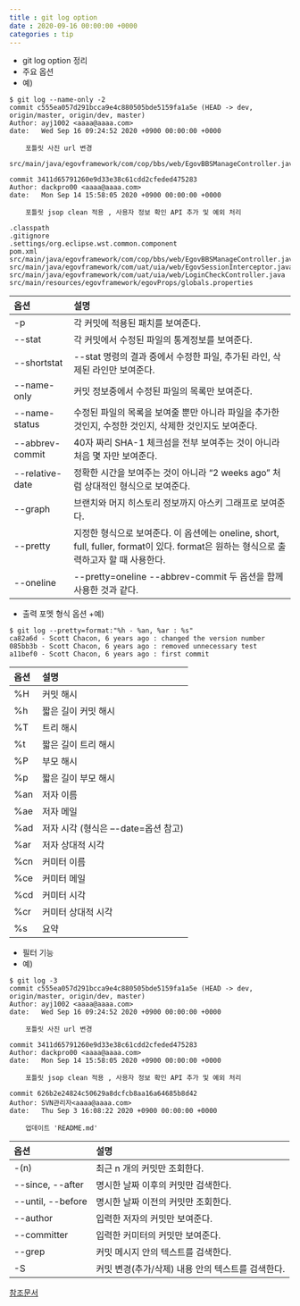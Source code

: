 ```yaml
---
title : git log option
date : 2020-09-16 00:00:00 +0000
categories : tip
---
```

+ git log option 정리
+ 주요 옵션
+ 예)

```
$ git log --name-only -2
commit c555ea057d291bcca9e4c880505bde5159fa1a5e (HEAD -> dev, origin/master, origin/dev, master)
Author: ayj1002 <aaaa@aaaa.com>
date:   Wed Sep 16 09:24:52 2020 +0900 00:00:00 +0000

    포틀릿 사진 url 변경

src/main/java/egovframework/com/cop/bbs/web/EgovBBSManageController.java

commit 3411d65791260e9d33e38c61cdd2cfeded475283
Author: dackpro00 <aaaa@aaaa.com>
date:   Mon Sep 14 15:58:05 2020 +0900 00:00:00 +0000

    포틀릿 jsop clean 적용 , 사용자 정보 확인 API 추가 및 예외 처리

.classpath
.gitignore
.settings/org.eclipse.wst.common.component
pom.xml
src/main/java/egovframework/com/cop/bbs/web/EgovBBSManageController.java
src/main/java/egovframework/com/uat/uia/web/EgovSessionInterceptor.java
src/main/java/egovframework/com/uat/uia/web/LoginCheckController.java
src/main/resources/egovframework/egovProps/globals.properties
```

|옵션|설명|
|:----|:-----|
|-p | 각 커밋에 적용된 패치를 보여준다.|
|--stat | 각 커밋에서 수정된 파일의 통계정보를 보여준다.|
|--shortstat | --stat 명령의 결과 중에서 수정한 파일, 추가된 라인, 삭제된 라인만 보여준다.|
|--name-only | 커밋 정보중에서 수정된 파일의 목록만 보여준다.|
|--name-status | 수정된 파일의 목록을 보여줄 뿐만 아니라 파일을 추가한 것인지, 수정한 것인지, 삭제한 것인지도 보여준다.|
|--abbrev-commit | 40자 짜리 SHA-1 체크섬을 전부 보여주는 것이 아니라 처음 몇 자만 보여준다.|
|--relative-date | 정확한 시간을 보여주는 것이 아니라 “2 weeks ago” 처럼 상대적인 형식으로 보여준다.| 00:00:00 +0000
|--graph | 브랜치와 머지 히스토리 정보까지 아스키 그래프로 보여준다.|
|--pretty | 지정한 형식으로 보여준다. 이 옵션에는 oneline, short, full, fuller, format이 있다. format은 원하는 형식으로 출력하고자 할 때 사용한다.|
|--oneline | --pretty=oneline --abbrev-commit 두 옵션을 함께 사용한 것과 같다.|

+ 출력 포멧 형식 옵션
+예)

```
$ git log --pretty=format:"%h - %an, %ar : %s"
ca82a6d - Scott Chacon, 6 years ago : changed the version number
085bb3b - Scott Chacon, 6 years ago : removed unnecessary test
a11bef0 - Scott Chacon, 6 years ago : first commit
```

|옵션|설명|
|:--|:--|
|%H | 커밋 해시|
|%h | 짧은 길이 커밋 해시|
|%T | 트리 해시|
|%t | 짧은 길이 트리 해시|
|%P | 부모 해시|
|%p | 짧은 길이 부모 해시|
|%an | 저자 이름|
|%ae | 저자 메일|
|%ad | 저자 시각 (형식은 –-date=옵션 참고)| 00:00:00 +0000
|%ar | 저자 상대적 시각|
|%cn | 커미터 이름|
|%ce | 커미터 메일|
|%cd | 커미터 시각|
|%cr | 커미터 상대적 시각|
|%s | 요약|


+ 필터 기능
+ 예)

```
$ git log -3
commit c555ea057d291bcca9e4c880505bde5159fa1a5e (HEAD -> dev, origin/master, origin/dev, master)
Author: ayj1002 <aaaa@aaaa.com>
date:   Wed Sep 16 09:24:52 2020 +0900 00:00:00 +0000

    포틀릿 사진 url 변경

commit 3411d65791260e9d33e38c61cdd2cfeded475283
Author: dackpro00 <aaaa@aaaa.com>
date:   Mon Sep 14 15:58:05 2020 +0900 00:00:00 +0000

    포틀릿 jsop clean 적용 , 사용자 정보 확인 API 추가 및 예외 처리

commit 626b2e24824c50629a8dcfcb8aa16a64685b8d42
Author: SVN관리자<aaaa@aaaa.com>
date:   Thu Sep 3 16:08:22 2020 +0900 00:00:00 +0000

    업데이트 'README.md'

```

|옵션|설명|
|:---|:---|
|-(n) | 최근 n 개의 커밋만 조회한다.|
|--since, --after | 명시한 날짜 이후의 커밋만 검색한다.|
|--until, --before | 명시한 날짜 이전의 커밋만 조회한다.|
|--author | 입력한 저자의 커밋만 보여준다.|
|--committer | 입력한 커미터의 커밋만 보여준다.|
|--grep | 커밋 메시지 안의 텍스트를 검색한다.|
|-S | 커밋 변경(추가/삭제) 내용 안의 텍스트를 검색한다.|


[참조문서](https://git-scm.com/book/ko/v2/Git%EC%9D%98-%EA%B8%B0%EC%B4%88-%EC%BB%A4%EB%B0%8B-%ED%9E%88%EC%8A%A4%ED%86%A0%EB%A6%AC-%EC%A1%B0%ED%9A%8C%ED%95%98%EA%B8%B0)
